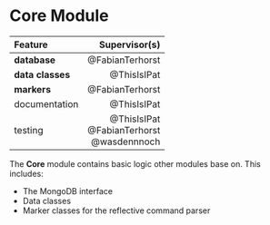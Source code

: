 # Core Module

| Feature          | Supervisor(s)   |
|:---------------- | ---------------:|
| **database**     | @FabianTerhorst |
| **data classes** | @ThisIsIPat     |
| **markers**      | @FabianTerhorst |
| documentation    | @ThisIsIPat     |
| testing          | @ThisIsIPat<br>@FabianTerhorst<br>@wasdennnoch |


The **Core** module contains basic logic other modules base on.
This includes:
- The MongoDB interface
- Data classes
- Marker classes for the reflective command parser